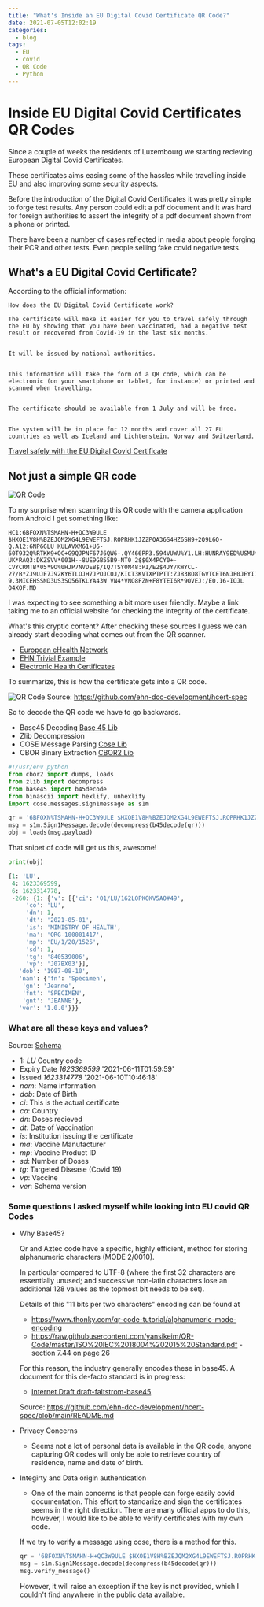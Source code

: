 ```yaml
---
title: "What's Inside an EU Digital Covid Certificate QR Code?"
date: 2021-07-05T12:02:19
categories:
  - blog
tags:
  - EU
  - covid
  - QR Code
  - Python
---
```


# Inside EU Digital Covid Certificates QR Codes


Since a couple of weeks the residents of Luxembourg we starting recieving European Digital Covid Certificates.

These certificates aims easing some of the hassles while travelling inside EU and also improving some security aspects.

Before the introduction of the Digital Covid Certificates it was pretty simple to forge test results. Any person could edit a pdf document and it was hard for foreign authorities to assert the integrity of a pdf document shown from a phone or printed.

There have been a number of cases reflected in media about people forging their PCR and other tests. Even people selling fake covid negative tests.

## What's a EU Digital Covid Certificate?

According to the official information:
```
How does the EU Digital Covid Certificate work?

The certificate will make it easier for you to travel safely through the EU by showing that you have been vaccinated, had a negative test result or recovered from Covid-19 in the last six months.


It will be issued by national authorities.


This information will take the form of a QR code, which can be electronic (on your smartphone or tablet, for instance) or printed and scanned when travelling.


The certificate should be available from 1 July and will be free.


The system will be in place for 12 months and cover all 27 EU countries as well as Iceland and Lichtenstein. Norway and Switzerland.
```
[Travel safely with the EU Digital Covid Certificate](https://www.europarl.europa.eu/news/en/headlines/priorities/eu-response-to-coronavirus/20210520STO04404/travel-safely-with-the-eu-digital-covid-certificate)

## Not just a simple QR code

![QR Code](../assets/images/INCERT_R_DCC_Vaccination.png "QR")

To my surprise when scanning this QR code with the camera application from Android I get something like:

```
HC1:6BFOXN%TSMAHN-H+QC3W9ULE $HXOE1V8H%BZEJQM2XG4L9EWEFTSJ.ROPRHK1JZZPQA36S4HZ6SH9+2Q9L6O-Q.A12:6NP6GLU KULAVXM61+U6-60T932Q%RTKK9+OC+G9QJPNF67J6QW6-.QY466PP3.594VUWU%Y1.LH:HUNRAY9ED%USMU*PP:+P*.1D9R$P6*C0QJ22 UK*RAQ3:DKZSVV*001H--8UE9GB55B9-NT0 2$$0X4PCY0+-CVYCRMTB*05*9O%0HJP7NVDEB$/IQ7TSY0N48:PI/E2$4JY/KWYCL-27/B*ZJ9UJE7J92KY6TLOJH7JPOJC0J/KICT3KVTXPTPTT:ZJ83BO8TGVTCET6NJF0JEYI1DLNCK162:362LCB2FM5CYZCQ8132A0JMGMUCJ2X-9.3MICEHSSND3US3SQ56TKLYA43W VN4*VNO8FZN+F8YTEI6R*9OVEJ:/E0.16-IOJL O4XOF:MD
```

I was expecting to see something a bit more user friendly. Maybe a link taking me to an official website for checking the integrity of the certificate. 

What's this cryptic content?
After checking these sources I guess we can already start decoding what comes out from the QR scanner.

- [European eHealth Network](https://github.com/ehn-dcc-development)
- [EHN Trivial Example](https://github.com/ehn-dcc-development/ehn-sign-verify-python-trivial)
- [Electronic Health Certificates](https://github.com/ehn-dcc-development/hcert-spec)

To summarize, this is how the certificate gets into a QR code.

![QR Code](../assets/images/overview.png "Overview") Source: https://github.com/ehn-dcc-development/hcert-spec


So to decode the QR code we have to go backwards.

- Base45 Decoding [Base 45 Lib](https://pypi.org/project/base45/)
- Zlib Decompression
- COSE Message Parsing [Cose Lib](https://pypi.org/project/cose/)
- CBOR Binary Extraction [CBOR2 Lib](https://pypi.org/project/cbor2/)

```python
#!/usr/env python
from cbor2 import dumps, loads
from zlib import decompress
from base45 import b45decode
from binascii import hexlify, unhexlify
import cose.messages.sign1message as s1m

qr = '6BFOXN%TSMAHN-H+QC3W9ULE $HXOE1V8H%BZEJQM2XG4L9EWEFTSJ.ROPRHK1JZZPQA36S4HZ6SH9+2Q9L6O-Q.A12:6NP6GLU KULAVXM61+U6-60T932Q%RTKK9+OC+G9QJPNF67J6QW6-.QY466PP3.594VUWU%Y1.LH:HUNRAY9ED%USMU*PP:+P*.1D9R$P6*C0QJ22 UK*RAQ3:DKZSVV*001H--8UE9GB55B9-NT0 2$$0X4PCY0+-CVYCRMTB*05*9O%0HJP7NVDEB$/IQ7TSY0N48:PI/E2$4JY/KWYCL-27/B*ZJ9UJE7J92KY6TLOJH7JPOJC0J/KICT3KVTXPTPTT:ZJ83BO8TGVTCET6NJF0JEYI1DLNCK162:362LCB2FM5CYZCQ8132A0JMGMUCJ2X-9.3MICEHSSND3US3SQ56TKLYA43W VN4*VNO8FZN+F8YTEI6R*9OVEJ:/E0.16-IOJL O4XOF:MD'
msg = s1m.Sign1Message.decode(decompress(b45decode(qr)))
obj = loads(msg.payload)
```

That snipet of code will get us this, awesome!
```python
print(obj)

{1: 'LU',
 4: 1623369599,
 6: 1623314778,
 -260: {1: {'v': [{'ci': '01/LU/162LOPKOKV5AO#49',
     'co': 'LU',
     'dn': 1,
     'dt': '2021-05-01',
     'is': 'MINISTRY OF HEALTH',
     'ma': 'ORG-100001417',
     'mp': 'EU/1/20/1525',
     'sd': 1,
     'tg': '840539006',
     'vp': 'J07BX03'}],
   'dob': '1987-08-10',
   'nam': {'fn': 'Spécimen',
    'gn': 'Jeanne',
    'fnt': 'SPECIMEN',
    'gnt': 'JEANNE'},
   'ver': '1.0.0'}}}
```

### What are all these keys and values?

Source: [Schema](https://ec.europa.eu/health/sites/default/files/ehealth/docs/covid-certificate_json_specification_en.pdf)
- 1: _LU_  Country code
- Expiry Date _1623369599_ '2021-06-11T01:59:59'
- Issued _1623314778_ '2021-06-10T10:46:18'
- _nom_: Name information
- _dob_: Date of Birth
- _ci_: This is the actual certificate
- _co_: Country
- _dn_: Doses recieved
- _dt_: Date of Vaccination
- _is_: Institution issuing the certificate
- _ma_: Vaccine Manufacturer
- _mp_: Vaccine Product ID
- _sd_: Number of Doses
- _tg_: Targeted Disease (Covid 19)
- _vp_: Vaccine
- _ver_: Schema version

### Some questions I asked myself while looking into EU covid QR Codes

- Why Base45?

    Qr and Aztec code have a specific, highly efficient, method for storing alphanumeric characters (MODE 2/0010).

    In particular compared to UTF-8 (where the first 32 characters are essentially unused; and successive non-latin characters lose an additional 128 values as the topmost bit needs to be set).

    Details of this "11 bits per two characters" encoding can be found at

    -	 https://www.thonky.com/qr-code-tutorial/alphanumeric-mode-encoding
    -	https://raw.githubusercontent.com/yansikeim/QR-Code/master/ISO%20IEC%2018004%202015%20Standard.pdf - section 7.44 on page 26

    For this reason, the industry generally encodes these in base45. A document for this de-facto standard is in progress:

    - [Internet Draft draft-faltstrom-base45](https://datatracker.ietf.org/doc/draft-faltstrom-base45)

    Source: https://github.com/ehn-dcc-development/hcert-spec/blob/main/README.md

- Privacy Concerns
    - Seems not a lot of personal data is available in the QR code, anyone capturing QR codes will only be able to retrieve country of residence, name and date of birth.

- Integirty and Data origin authentication
    - One of the main concerns is that people can forge easily covid documentation. This effort to standarize and sign the certificates seems in the right direction. There are many official apps to do this, however, I would like to be able to verify certificates with my own code.

    If we try to verify a message using cose, there is a method for this.
    ```python
    qr = '6BFOXN%TSMAHN-H+QC3W9ULE $HXOE1V8H%BZEJQM2XG4L9EWEFTSJ.ROPRHK1JZZPQA36S4HZ6SH9+2Q9L6O-Q.A12:6NP6GLU KULAVXM61+U6-60T932Q%RTKK9+OC+G9QJPNF67J6QW6-.QY466PP3.594VUWU%Y1.LH:HUNRAY9ED%USMU*PP:+P*.1D9R$P6*C0QJ22 UK*RAQ3:DKZSVV*001H--8UE9GB55B9-NT0 2$$0X4PCY0+-CVYCRMTB*05*9O%0HJP7NVDEB$/IQ7TSY0N48:PI/E2$4JY/KWYCL-27/B*ZJ9UJE7J92KY6TLOJH7JPOJC0J/KICT3KVTXPTPTT:ZJ83BO8TGVTCET6NJF0JEYI1DLNCK162:362LCB2FM5CYZCQ8132A0JMGMUCJ2X-9.3MICEHSSND3US3SQ56TKLYA43W VN4*VNO8FZN+F8YTEI6R*9OVEJ:/E0.16-IOJL O4XOF:MD'
    msg = s1m.Sign1Message.decode(decompress(b45decode(qr)))
    msg.verify_message()
    ```
    However, it will raise an exception if the key is not provided, which I couldn't find anywhere in the public data available.


